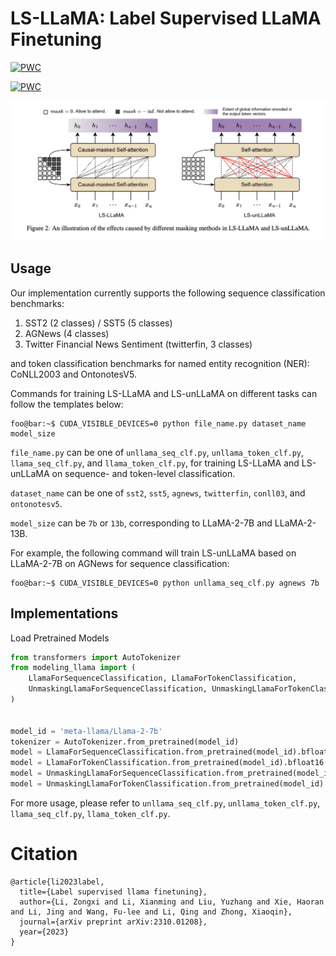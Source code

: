 # LS-LLaMA: Label Supervised LLaMA Finetuning

<p align="center">

[![PWC](https://img.shields.io/endpoint.svg?url=https://paperswithcode.com/badge/label-supervised-llama-finetuning/named-entity-recognition-on-conll03-4)](https://paperswithcode.com/sota/named-entity-recognition-on-conll03-4?p=label-supervised-llama-finetuning)

[![PWC](https://img.shields.io/endpoint.svg?url=https://paperswithcode.com/badge/label-supervised-llama-finetuning/named-entity-recognition-on-ontonotes-5-0-1)](https://paperswithcode.com/sota/named-entity-recognition-on-ontonotes-5-0-1?p=label-supervised-llama-finetuning)
</p>


<p align='center'>
<img src='./docs/lsllama.png'/>
</p>

## Usage

Our implementation currently supports the following sequence classification benchmarks: 
1. SST2 (2 classes) / SST5 (5 classes)
2. AGNews (4 classes)
3. Twitter Financial News Sentiment (twitterfin, 3 classes)

and token classification benchmarks for named entity recognition (NER): CoNLL2003 and OntonotesV5.

Commands for training LS-LLaMA and LS-unLLaMA on different tasks can follow the templates below:
```console
foo@bar:~$ CUDA_VISIBLE_DEVICES=0 python file_name.py dataset_name model_size
```

`file_name.py` can be one of `unllama_seq_clf.py`, `unllama_token_clf.py`, `llama_seq_clf.py`, and `llama_token_clf.py`, for training LS-LLaMA and LS-unLLaMA on sequence- and token-level classification.

`dataset_name` can be one of `sst2`, `sst5`, `agnews`, `twitterfin`, `conll03`, and `ontonotesv5`.

`model_size` can be `7b` or `13b`, corresponding to LLaMA-2-7B and LLaMA-2-13B.

For example, the following command will train LS-unLLaMA based on LLaMA-2-7B on AGNews for sequence classification:
```console
foo@bar:~$ CUDA_VISIBLE_DEVICES=0 python unllama_seq_clf.py agnews 7b
```

## Implementations

Load Pretrained Models

```python
from transformers import AutoTokenizer
from modeling_llama import (
    LlamaForSequenceClassification, LlamaForTokenClassification,
    UnmaskingLlamaForSequenceClassification, UnmaskingLlamaForTokenClassification,
)


model_id = 'meta-llama/Llama-2-7b'
tokenizer = AutoTokenizer.from_pretrained(model_id)
model = LlamaForSequenceClassification.from_pretrained(model_id).bfloat16()
model = LlamaForTokenClassification.from_pretrained(model_id).bfloat16()
model = UnmaskingLlamaForSequenceClassification.from_pretrained(model_id).bfloat16()
model = UnmaskingLlamaForTokenClassification.from_pretrained(model_id).bfloat16()
```

For more usage, please refer to `unllama_seq_clf.py`, `unllama_token_clf.py`, `llama_seq_clf.py`, `llama_token_clf.py`.

# Citation

```
@article{li2023label,
  title={Label supervised llama finetuning},
  author={Li, Zongxi and Li, Xianming and Liu, Yuzhang and Xie, Haoran and Li, Jing and Wang, Fu-lee and Li, Qing and Zhong, Xiaoqin},
  journal={arXiv preprint arXiv:2310.01208},
  year={2023}
}
```
